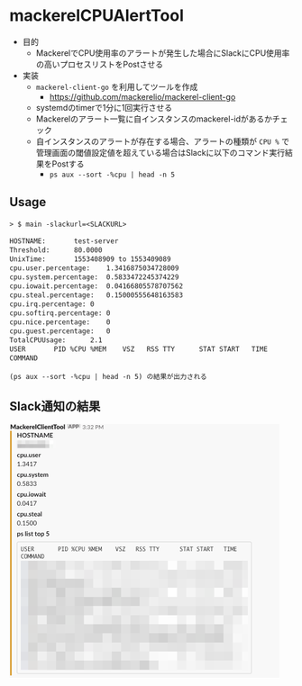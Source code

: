 # mackerelCPUAlertTool

- 目的
  - MackerelでCPU使用率のアラートが発生した場合にSlackにCPU使用率の高いプロセスリストをPostさせる
- 実装
  - `mackerel-client-go` を利用してツールを作成
    - https://github.com/mackerelio/mackerel-client-go
  - systemdのtimerで1分に1回実行させる
  - Mackerelのアラート一覧に自インスタンスのmackerel-idがあるかチェック
  - 自インスタンスのアラートが存在する場合、アラートの種類が `CPU %` で 管理画面の閾値設定値を超えている場合はSlackに以下のコマンド実行結果をPostする
    - `ps aux --sort -%cpu | head -n 5`

## Usage
``` 
> $ main -slackurl=<SLACKURL>
```

```
HOSTNAME: 		test-server
Threshold: 		80.0000
UnixTime: 		1553408909 to 1553409089
cpu.user.percentage:	1.3416875034728009
cpu.system.percentage:	0.5833472245374229
cpu.iowait.percentage:	0.04166805578707562
cpu.steal.percentage:	0.15000555648163583
cpu.irq.percentage:	0
cpu.softirq.percentage:	0
cpu.nice.percentage:	0
cpu.guest.percentage:	0
TotalCPUUsage: 		2.1
USER       PID %CPU %MEM    VSZ   RSS TTY      STAT START   TIME COMMAND

(ps aux --sort -%cpu | head -n 5) の結果が出力される
```

## Slack通知の結果
![Alt Text](https://github.com/yhidetoshi/Pictures/raw/master/Go_study/mackerel-alert-slack.png)
